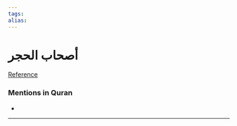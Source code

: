 ```yaml
---
tags: 
alias: 
---
```


# أصحاب الحجر

[Reference](https://corpus.quran.com/concept.jsp?id=people-of-al-hijr)

### Mentions in Quran
- 

---

